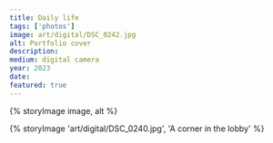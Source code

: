 ```yaml
---
title: Daily life
tags: ['photos']
image: art/digital/DSC_0242.jpg
alt: Portfolio cover
description: 
medium: digital camera
year: 2023
date: 
featured: true
---
```

{% storyImage image, alt %}

{% storyImage 'art/digital/DSC_0240.jpg', 'A corner in the lobby' %}


